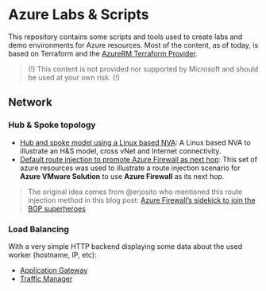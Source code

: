 # Azure Labs & Scripts

This repository contains some scripts and tools used to create labs and demo environments for Azure resources. Most of the content, as of today, is based on Terraform and the [AzureRM Terraform Provider](https://registry.terraform.io/providers/hashicorp/azurerm/latest/docs).

> (!) This content is not provided nor supported by Microsoft and should be used at your own risk. (!)

## Network

### Hub & Spoke topology

* [Hub and spoke model using a Linux based NVA](./hub-and-spoke-linux-based-nva): A Linux based NVA to illustrate an H&S model, cross vNet and Internet connectivity.
* [Default route injection to promote Azure Firewall as next hop](./hub-and-spoke-azfw-route-injection): This set of azure resources was used to illustrate a route injection scenario for **Azure VMware Solution** to use **Azure Firewall** as its next hop.

> The original idea comes from @erjosito who mentioned this route injection method in this blog post: [Azure Firewall’s sidekick to join the BGP superheroes](https://blog.cloudtrooper.net/2022/05/02/azure-firewalls-sidekick-to-join-the-bgp-superheroes/)

### Load Balancing

With a very simple HTTP backend displaying some data about the used worker (hostname, IP, etc):

* [Application Gateway](./application-gateway)
* [Traffic Manager](./traffic-manager)
